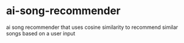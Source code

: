 # ai-song-recommender
ai song recommender that uses cosine similarity to recommend similar songs based on a user input
